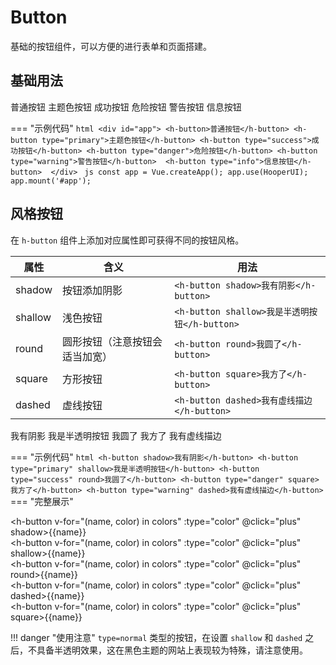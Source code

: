# Button

基础的按钮组件，可以方便的进行表单和页面搭建。

## 基础用法

<div id="app">
    <h-button>普通按钮</h-button>
    <h-button type="primary">主题色按钮</h-button>
    <h-button type="success">成功按钮</h-button>
    <h-button type="danger">危险按钮</h-button>
    <h-button type="warning">警告按钮</h-button>
    <h-button type="info">信息按钮</h-button>
</div>
<script>
Demo(function () {
    const app = Vue.createApp({});
    app.use(HooperUI);
    app.mount('#app');
    console.log('a');
});
</script>

=== "示例代码"
    ```html
    <div id="app">
        <h-button>普通按钮</h-button>
        <h-button type="primary">主题色按钮</h-button>
        <h-button type="success">成功按钮</h-button>
        <h-button type="danger">危险按钮</h-button>
        <h-button type="warning">警告按钮</h-button> 
        <h-button type="info">信息按钮</h-button> 
    </div>
    ```
    ```js
    const app = Vue.createApp();
    app.use(HooperUI);
    app.mount('#app');
    ```

## 风格按钮

在 `h-button` 组件上添加对应属性即可获得不同的按钮风格。

| 属性 | 含义 | 用法 |
|----|----|----|
| shadow | 按钮添加阴影 | `<h-button shadow>我有阴影</h-button>` |
| shallow | 浅色按钮 | `<h-button shallow>我是半透明按钮</h-button>` |
| round | 圆形按钮（注意按钮会适当加宽） | `<h-button round>我圆了</h-button>` |
| square | 方形按钮 | `<h-button square>我方了</h-button>` |
| dashed | 虚线按钮 | `<h-button dashed>我有虚线描边</h-button>` |

<div id="app2">
    <h-button shadow>我有阴影</h-button>
    <h-button type="primary" shallow>我是半透明按钮</h-button>
    <h-button type="success" round>我圆了</h-button>
    <h-button type="danger" square>我方了</h-button>
    <h-button type="warning" dashed>我有虚线描边</h-button>
</div>
<script>
Demo(function () {
    const app = Vue.createApp({});
    app.use(HooperUI);
    app.mount('#app2');
});
</script>

=== "示例代码"
    ```html
    <h-button shadow>我有阴影</h-button>
    <h-button type="primary" shallow>我是半透明按钮</h-button>
    <h-button type="success" round>我圆了</h-button>
    <h-button type="danger" square>我方了</h-button>
    <h-button type="warning" dashed>我有虚线描边</h-button>
    ```
=== "完整展示"
    <div id="app3">
        <div><h-button v-for="(name, color) in colors" :type="color" @click="plus" shadow>{{name}}</h-button></div>
        <div><h-button v-for="(name, color) in colors" :type="color" @click="plus" shallow>{{name}}</h-button></div>
        <div><h-button v-for="(name, color) in colors" :type="color" @click="plus" round>{{name}}</h-button></div>
        <div><h-button v-for="(name, color) in colors" :type="color" @click="plus" dashed>{{name}}</h-button></div>
        <div><h-button v-for="(name, color) in colors" :type="color" @click="plus" square>{{name}}</h-button></div>
    </div>
    <script>
    Demo(function () {
        const app = Vue.createApp({
            data() {
                return {
                    colors: {
                        normal: '普通按钮',
                        primary: '主题色按钮',
                        success: '成功按钮',
                        danger: '危险按钮',
                        warning: '警告按钮',
                        info: '信息按钮',
                    }
                };
            }
        });
        app.use(HooperUI);
        app.mount('#app3');
    });
    </script>

!!! danger "使用注意"
    `type=normal` 类型的按钮，在设置 `shallow` 和 `dashed` 之后，不具备半透明效果，这在黑色主题的网站上表现较为特殊，请注意使用。
